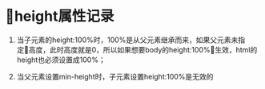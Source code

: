 # height属性记录
1. 当子元素的height:100%时，100%是从父元素继承而来，如果父元素未指定高度，此时高度就是0，所以如果想要body的height:100%生效，html的height也必须设置成100%；

2. 当父元素设置min-height时，子元素设置height:100%是无效的
